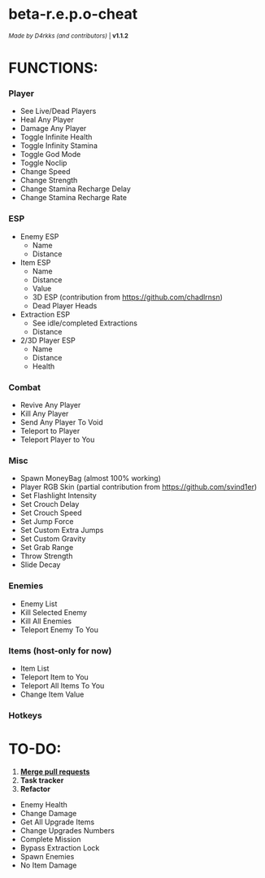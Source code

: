 # beta-r.e.p.o-cheat
<sub>*Made by D4rkks (and contributors)* | **v1.1.2**</sub>

# **FUNCTIONS:**

### Player
- See Live/Dead Players
- Heal Any Player
- Damage Any Player
- Toggle Infinite Health
- Toggle Infinity Stamina
- Toggle God Mode
- Toggle Noclip
- Change Speed
- Change Strength
- Change Stamina Recharge Delay
- Change Stamina Recharge Rate
  
### ESP
- Enemy ESP
  - Name
  - Distance
- Item ESP
  - Name
  - Distance
  - Value
  - 3D ESP (contribution from https://github.com/chadlrnsn)
  - Dead Player Heads
- Extraction ESP
  - See idle/completed Extractions
  - Distance
- 2/3D Player ESP
  - Name
  - Distance
  - Health
    
### Combat
- Revive Any Player
- Kill Any Player
- Send Any Player To Void
- Teleport to Player
- Teleport Player to You
  
### Misc
- Spawn MoneyBag (almost 100% working)
- Player RGB Skin (partial contribution from https://github.com/svind1er)
- Set Flashlight Intensity
- Set Crouch Delay
- Set Crouch Speed
- Set Jump Force
- Set Custom Extra Jumps
- Set Custom Gravity
- Set Grab Range
- Throw Strength
- Slide Decay

### Enemies
- Enemy List
- Kill Selected Enemy
- Kill All Enemies
- Teleport Enemy To You
    
### Items (host-only for now)
- Item List
- Teleport Item to You
- Teleport All Items To You
- Change Item Value

### Hotkeys

# **TO-DO:**
1. <ins>**Merge pull requests**</ins>
2. **Task tracker**
3. **Refactor**
- Enemy Health
- Change Damage
- Get All Upgrade Items
- Change Upgrades Numbers
- Complete Mission
- Bypass Extraction Lock
- Spawn Enemies
- No Item Damage

